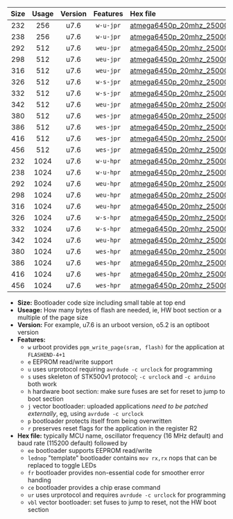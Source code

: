 |Size|Usage|Version|Features|Hex file|
|:-:|:-:|:-:|:-:|:--|
|232|256|u7.6|`w-u-jpr`|[atmega6450p_20mhz_250000bps_ur_vbl.hex](https://raw.githubusercontent.com/stefanrueger/urboot/main/atmega6450p_20mhz_250000bps_ur_vbl.hex)|
|238|256|u7.6|`w-u-jpr`|[atmega6450p_20mhz_250000bps_lednop_ur_vbl.hex](https://raw.githubusercontent.com/stefanrueger/urboot/main/atmega6450p_20mhz_250000bps_lednop_ur_vbl.hex)|
|292|512|u7.6|`weu-jpr`|[atmega6450p_20mhz_250000bps_ee_ur_vbl.hex](https://raw.githubusercontent.com/stefanrueger/urboot/main/atmega6450p_20mhz_250000bps_ee_ur_vbl.hex)|
|298|512|u7.6|`weu-jpr`|[atmega6450p_20mhz_250000bps_ee_lednop_ur_vbl.hex](https://raw.githubusercontent.com/stefanrueger/urboot/main/atmega6450p_20mhz_250000bps_ee_lednop_ur_vbl.hex)|
|316|512|u7.6|`weu-jpr`|[atmega6450p_20mhz_250000bps_ee_lednop_fr_ur_vbl.hex](https://raw.githubusercontent.com/stefanrueger/urboot/main/atmega6450p_20mhz_250000bps_ee_lednop_fr_ur_vbl.hex)|
|326|512|u7.6|`w-s-jpr`|[atmega6450p_20mhz_250000bps_vbl.hex](https://raw.githubusercontent.com/stefanrueger/urboot/main/atmega6450p_20mhz_250000bps_vbl.hex)|
|332|512|u7.6|`w-s-jpr`|[atmega6450p_20mhz_250000bps_lednop_vbl.hex](https://raw.githubusercontent.com/stefanrueger/urboot/main/atmega6450p_20mhz_250000bps_lednop_vbl.hex)|
|342|512|u7.6|`weu-jpr`|[atmega6450p_20mhz_250000bps_ee_lednop_fr_ce_ur_vbl.hex](https://raw.githubusercontent.com/stefanrueger/urboot/main/atmega6450p_20mhz_250000bps_ee_lednop_fr_ce_ur_vbl.hex)|
|380|512|u7.6|`wes-jpr`|[atmega6450p_20mhz_250000bps_ee_vbl.hex](https://raw.githubusercontent.com/stefanrueger/urboot/main/atmega6450p_20mhz_250000bps_ee_vbl.hex)|
|386|512|u7.6|`wes-jpr`|[atmega6450p_20mhz_250000bps_ee_lednop_vbl.hex](https://raw.githubusercontent.com/stefanrueger/urboot/main/atmega6450p_20mhz_250000bps_ee_lednop_vbl.hex)|
|416|512|u7.6|`wes-jpr`|[atmega6450p_20mhz_250000bps_ee_lednop_fr_vbl.hex](https://raw.githubusercontent.com/stefanrueger/urboot/main/atmega6450p_20mhz_250000bps_ee_lednop_fr_vbl.hex)|
|456|512|u7.6|`wes-jpr`|[atmega6450p_20mhz_250000bps_ee_lednop_fr_ce_vbl.hex](https://raw.githubusercontent.com/stefanrueger/urboot/main/atmega6450p_20mhz_250000bps_ee_lednop_fr_ce_vbl.hex)|
|232|1024|u7.6|`w-u-hpr`|[atmega6450p_20mhz_250000bps_ur.hex](https://raw.githubusercontent.com/stefanrueger/urboot/main/atmega6450p_20mhz_250000bps_ur.hex)|
|238|1024|u7.6|`w-u-hpr`|[atmega6450p_20mhz_250000bps_lednop_ur.hex](https://raw.githubusercontent.com/stefanrueger/urboot/main/atmega6450p_20mhz_250000bps_lednop_ur.hex)|
|292|1024|u7.6|`weu-hpr`|[atmega6450p_20mhz_250000bps_ee_ur.hex](https://raw.githubusercontent.com/stefanrueger/urboot/main/atmega6450p_20mhz_250000bps_ee_ur.hex)|
|298|1024|u7.6|`weu-hpr`|[atmega6450p_20mhz_250000bps_ee_lednop_ur.hex](https://raw.githubusercontent.com/stefanrueger/urboot/main/atmega6450p_20mhz_250000bps_ee_lednop_ur.hex)|
|316|1024|u7.6|`weu-hpr`|[atmega6450p_20mhz_250000bps_ee_lednop_fr_ur.hex](https://raw.githubusercontent.com/stefanrueger/urboot/main/atmega6450p_20mhz_250000bps_ee_lednop_fr_ur.hex)|
|326|1024|u7.6|`w-s-hpr`|[atmega6450p_20mhz_250000bps.hex](https://raw.githubusercontent.com/stefanrueger/urboot/main/atmega6450p_20mhz_250000bps.hex)|
|332|1024|u7.6|`w-s-hpr`|[atmega6450p_20mhz_250000bps_lednop.hex](https://raw.githubusercontent.com/stefanrueger/urboot/main/atmega6450p_20mhz_250000bps_lednop.hex)|
|342|1024|u7.6|`weu-hpr`|[atmega6450p_20mhz_250000bps_ee_lednop_fr_ce_ur.hex](https://raw.githubusercontent.com/stefanrueger/urboot/main/atmega6450p_20mhz_250000bps_ee_lednop_fr_ce_ur.hex)|
|380|1024|u7.6|`wes-hpr`|[atmega6450p_20mhz_250000bps_ee.hex](https://raw.githubusercontent.com/stefanrueger/urboot/main/atmega6450p_20mhz_250000bps_ee.hex)|
|386|1024|u7.6|`wes-hpr`|[atmega6450p_20mhz_250000bps_ee_lednop.hex](https://raw.githubusercontent.com/stefanrueger/urboot/main/atmega6450p_20mhz_250000bps_ee_lednop.hex)|
|416|1024|u7.6|`wes-hpr`|[atmega6450p_20mhz_250000bps_ee_lednop_fr.hex](https://raw.githubusercontent.com/stefanrueger/urboot/main/atmega6450p_20mhz_250000bps_ee_lednop_fr.hex)|
|456|1024|u7.6|`wes-hpr`|[atmega6450p_20mhz_250000bps_ee_lednop_fr_ce.hex](https://raw.githubusercontent.com/stefanrueger/urboot/main/atmega6450p_20mhz_250000bps_ee_lednop_fr_ce.hex)|

- **Size:** Bootloader code size including small table at top end
- **Useage:** How many bytes of flash are needed, ie, HW boot section or a multiple of the page size
- **Version:** For example, u7.6 is an urboot version, o5.2 is an optiboot version
- **Features:**
  + `w` urboot provides `pgm_write_page(sram, flash)` for the application at `FLASHEND-4+1`
  + `e` EEPROM read/write support
  + `u` uses urprotocol requiring `avrdude -c urclock` for programming
  + `s` uses skeleton of STK500v1 protocol; `-c urclock` and `-c arduino` both work
  + `h` hardware boot section: make sure fuses are set for reset to jump to boot section
  + `j` vector bootloader: uploaded applications *need to be patched externally*, eg, using `avrdude -c urclock`
  + `p` bootloader protects itself from being overwritten
  + `r` preserves reset flags for the application in the register R2
- **Hex file:** typically MCU name, oscillator frequency (16 MHz default) and baud rate (115200 default) followed by
  + `ee` bootloader supports EEPROM read/write
  + `lednop` "template" bootloader contains `mov rx,rx` nops that can be replaced to toggle LEDs
  + `fr` bootloader provides non-essential code for smoother error handing
  + `ce` bootloader provides a chip erase command
  + `ur` uses urprotocol and requires `avrdude -c urclock` for programming
  + `vbl` vector bootloader: set fuses to jump to reset, not the HW boot section
